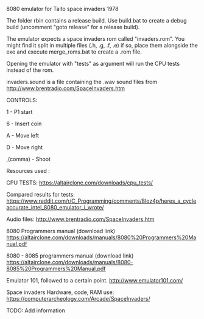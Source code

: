 8080 emulator for Taito space invaders 1978

The folder rbin contains a release build. Use build.bat to create a debug build (uncomment "goto release" for a release build).

The emulator expects a space invaders rom called "invaders.rom". You might find it split in multiple files (.h, .g, .f, .e) if so, place them alongside the exe and execute merge_roms.bat to create a .rom file.

Opening the emulator with "tests" as argument will run the CPU tests instead of the rom.

invaders.sound is a file containing the .wav sound files from http://www.brentradio.com/SpaceInvaders.htm

CONTROLS:

1 - P1 start

6 - Insert coin

A - Move left

D - Move right

,(comma) - Shoot

Resources used :

CPU TESTS:
https://altairclone.com/downloads/cpu_tests/

Compared results for tests:
https://www.reddit.com/r/C_Programming/comments/8loz4p/heres_a_cycleaccurate_intel_8080_emulator_i_wrote/

Audio files:
http://www.brentradio.com/SpaceInvaders.htm

8080 Programmers manual (download link)
https://altairclone.com/downloads/manuals/8080%20Programmers%20Manual.pdf

8080 - 8085 programmers manual (download link)
https://altairclone.com/downloads/manuals/8080-8085%20Programmers%20Manual.pdf

Emulator 101, followed to a certain point.
http://www.emulator101.com/

Space invaders Hardware, code, RAM use:
https://computerarcheology.com/Arcade/SpaceInvaders/

TODO: Add information
